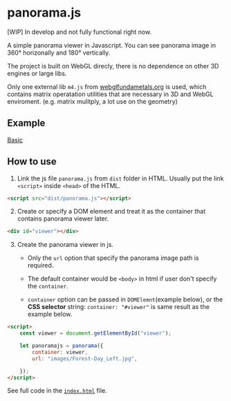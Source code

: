 # panorama.js

[WIP] In develop and not fully functional right now.

A simple panorama viewer in Javascript. You can see panorama image in 360° horizonally and 180° vertically.

The project is built on WebGL direcly, there is no dependence on other 3D engines or large libs.

Only one external lib `m4.js` from [webglfundametals.org](https://webglfundamentals.org) is used, which contains matrix operatation utilities that are necessary in 3D and WebGL enviroment. (e.g. matrix mulitply, a lot use on the geometry)

## Example
[Basic](https://www.mix-flow.com/panorama.js/)

## How to use

1. Link the js file `panorama.js` from `dist` folder in HTML. Usually put the link `<script>` inside `<head>` of the HTML.
```html
<script src="dist/panorama.js"></script>
```
2. Create or specify a DOM element and treat it as the container that contains panorama viewer later.
```html
<div id="viewer"></div>
```

3. Create the panorama viewer in js. 

    * Only the `url` option that specify the panorama image path is required. 

    * The default container would be `<body>` in html if user don't specify the `container`.

    * `container` option can be passed in `DOMElemnt`(example below), or the **CSS selector** string: `container: "#viewer"` is same result as the example below.

```html
<script>
    const viewer = document.getElementById("viewer");

    let panoramajs = panorama({
        container: viewer,
        url: "images/Forest-Day_Left.jpg",

    });
</script>
```

See full code in the [`index.html`](index.html) file.


